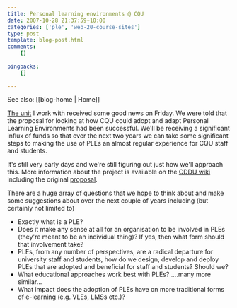 ```yaml
---
title: Personal learning environments @ CQU
date: 2007-10-28 21:37:59+10:00
categories: ['ple', 'web-20-course-sites']
type: post
template: blog-post.html
comments:
    []
    
pingbacks:
    []
    
---
```


See also: [[blog-home | Home]]

[The unit](http://cddu.cqu.edu.au/) I work with received some good news on Friday. We were told that the proposal for looking at how CQU could adopt and adapt Personal Learning Environments had been successful. We'll be receiving a significant influx of funds so that over the next two years we can take some significant steps to making the use of PLEs an almost regular experience for CQU staff and students.

It's still very early days and we're still figuring out just how we'll approach this. More information about the project is available on the [CDDU wiki](http://cddu.cqu.edu.au/index.php/Personal_Learning_Environments_%40_CQU) including the original [proposal](http://cddu.cqu.edu.au/index.php/PLE_Proposal).

There are a huge array of questions that we hope to think about and make some suggestions about over the next couple of years including (but certainly not limited to)

- Exactly what is a PLE?
- Does it make any sense at all for an organisation to be involved in PLEs (they're meant to be an individual thing)? If yes, then what form should that involvement take?
- PLEs, from any number of perspectives, are a radical departure for university staff and students, how do we design, develop and deploy PLEs that are adopted and beneficial for staff and students? Should we?
- What educational approaches work best with PLEs? ....many more similar...
- What impact does the adoption of PLEs have on more traditional forms of e-learning (e.g. VLEs, LMSs etc.)?